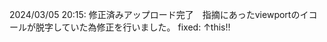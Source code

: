 2024/03/05 20:15: 修正済みアップロード完了　指摘にあったviewportのイコールが脱字していた為修正を行いました。
fixed: <meta name="viewport" content="width=device-width,initial-scale=1.0">
                                    ↑this!!
